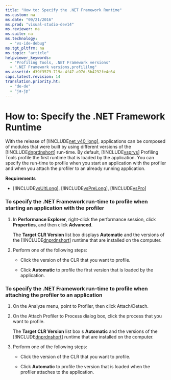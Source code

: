 ```yaml
---
title: "How to: Specify the .NET Framework Runtime"
ms.custom: na
ms.date: "09/21/2016"
ms.prod: "visual-studio-dev14"
ms.reviewer: na
ms.suite: na
ms.technology: 
  - "vs-ide-debug"
ms.tgt_pltfrm: na
ms.topic: "article"
helpviewer_keywords: 
  - "Profiling Tools, .NET Framework versions"
  - ".NET Framework versions,profililng"
ms.assetid: d39f3579-719a-4f47-a97d-5b4232fe4c64
caps.latest.revision: 14
translation.priority.ht: 
  - "de-de"
  - "ja-jp"
---
```

# How to: Specify the .NET Framework Runtime
With the release of [!INCLUDE[net_v40_long](../VS_csharp/includes/net_v40_long_md.md)], applications can be composed of modules that were built by using different versions of the [!INCLUDE[dnprdnshort](../VS_csharp/includes/dnprdnshort_md.md)] run-time. By default, [!INCLUDE[vsprvs](../VS_csharp/includes/vsprvs_md.md)] Profiling Tools profile the first runtime that is loaded by the application. You can specify the run-time to profile when you start an application with the profiler and when you attach the profiler to an already running application.  
  
 **Requirements**  
  
-   [!INCLUDE[vsUltLong](../VS_csharp/includes/vsultlong_md.md)], [!INCLUDE[vsPreLong](../VS_csharp/includes/vsprelong_md.md)], [!INCLUDE[vsPro](../VS_csharp/includes/vspro_md.md)]  
  
### To specify the .NET Framework run-time to profile when starting an application with the profiler  
  
1.  In **Performance Explorer**, right-click the performance session, click **Properties**, and then click **Advanced**.  
  
     The **Target CLR Version** list box displays **Automatic** and the versions of the [!INCLUDE[dnprdnshort](../VS_csharp/includes/dnprdnshort_md.md)] runtime that are installed on the computer.  
  
2.  Perform one of the following steps:  
  
    -   Click the version of the CLR that you want to profile.  
  
    -   Click **Automatic** to profile the first version that is loaded by the application.  
  
### To specify the .NET Framework run-time to profile when attaching the profiler to an application  
  
1.  On the Analyze menu, point to Profiler, then click Attach/Detach.  
  
2.  On the Attach Profiler to Process dialog box, click the process that you want to profile.  
  
     The **Target CLR Version** list box s **Automatic** and the versions of the [!INCLUDE[dnprdnshort](../VS_csharp/includes/dnprdnshort_md.md)] runtime that are installed on the computer.  
  
3.  Perform one of the following steps:  
  
    -   Click the version of the CLR that you want to profile.  
  
    -   Click **Automatic** to profile the version that is loaded when the profiler attaches to the application.